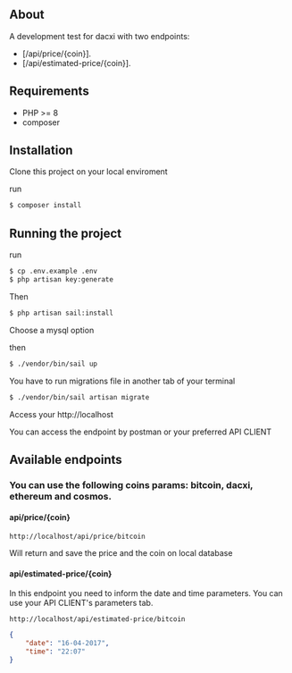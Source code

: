 ## About

A development test for dacxi with two endpoints:

-   [/api/price/{coin}].
-   [/api/estimated-price/{coin}].

## Requirements

-   PHP >= 8
-   composer

## Installation

Clone this project on your local enviroment

run

```bash
$ composer install
```

## Running the project

run

```bash
$ cp .env.example .env
$ php artisan key:generate
```

Then

```bash
$ php artisan sail:install
```

Choose a mysql option

then

```bash
$ ./vendor/bin/sail up
```

You have to run migrations file in another tab of your terminal

```bash
$ ./vendor/bin/sail artisan migrate
```

Access your http://localhost

You can access the endpoint by postman or your preferred API CLIENT

## Available endpoints

### You can use the following coins params: bitcoin, dacxi, ethereum and cosmos.

#### api/price/{coin}

```string
http://localhost/api/price/bitcoin
```

Will return and save the price and the coin on local database

#### api/estimated-price/{coin}

In this endpoint you need to inform the date and time parameters. You can use your API CLIENT's parameters tab.

```string
http://localhost/api/estimated-price/bitcoin
```

```json
{
    "date": "16-04-2017",
    "time": "22:07"
}
```
